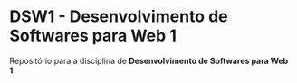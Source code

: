 # DSW1 - Desenvolvimento de Softwares para Web 1

Repositório para a disciplina de **Desenvolvimento de Softwares para Web 1**.


